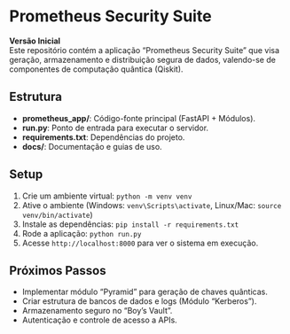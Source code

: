 # Prometheus Security Suite

**Versão Inicial**  
Este repositório contém a aplicação “Prometheus Security Suite” que visa geração, armazenamento e distribuição segura de dados, valendo-se de componentes de computação quântica (Qiskit).  

## Estrutura
- **prometheus_app/**: Código-fonte principal (FastAPI + Módulos).
- **run.py**: Ponto de entrada para executar o servidor.
- **requirements.txt**: Dependências do projeto.
- **docs/**: Documentação e guias de uso.

## Setup
1. Crie um ambiente virtual: `python -m venv venv`
2. Ative o ambiente (Windows: `venv\Scripts\activate`, Linux/Mac: `source venv/bin/activate`)
3. Instale as dependências: `pip install -r requirements.txt`
4. Rode a aplicação: `python run.py`
5. Acesse `http://localhost:8000` para ver o sistema em execução.

## Próximos Passos
- Implementar módulo “Pyramid” para geração de chaves quânticas.
- Criar estrutura de bancos de dados e logs (Módulo “Kerberos”).
- Armazenamento seguro no “Boy’s Vault”.
- Autenticação e controle de acesso a APIs.
